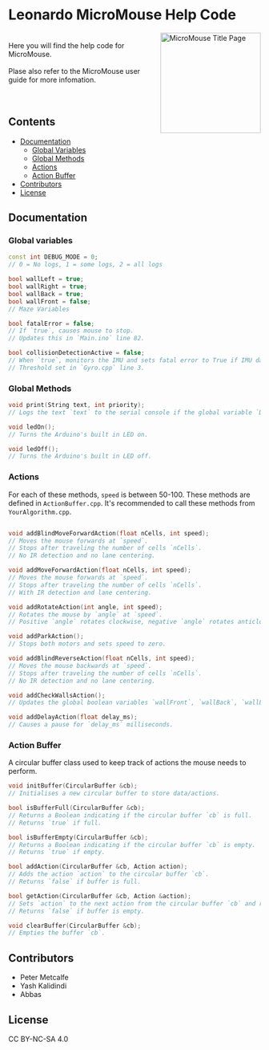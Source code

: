 <h1 style="text-decoration: none;">Leonardo MicroMouse Help Code</h1>

<img src="https://github.com/user-attachments/assets/4a2ef373-2c49-4930-8519-a5ad0b24f1ef" alt="MicroMouse Title Page" align="right" height=200px/>

<br>
Here you will find the help code for MicroMouse.
<br>
<br>Plase also refer to the MicroMouse user guide for more infomation.
<br>
<br>
<br>

## Contents
- [Documentation](#documentation)
    - [Global Variables](#global-variables)
    - [Global Methods](#global-methods)
    - [Actions](#actions)
    - [Action Buffer](#action-buffer)
- [Contributors](#contributors)
- [License](#license)

## Documentation

### Global variables
```c++
const int DEBUG_MODE = 0; 
// 0 = No logs, 1 = some logs, 2 = all logs

bool wallLeft = true;
bool wallRight = true;
bool wallBack = true;
bool wallFront = false;
// Maze Variables

bool fatalError = false; 
// If `true`, causes mouse to stop. 
// Updates this in `Main.ino` line 82.

bool collisionDetectionActive = false;
// When `true`, monitors the IMU and sets fatal error to True if IMU data goes above threshold, indicating a collision. 
// Threshold set in `Gyro.cpp` line 3.
```

### Global Methods

```c++
void print(String text, int priority);
// Logs the text `text` to the serial console if the global variable `DEBUG_MODE` is greater than `priority`.

void ledOn();
// Turns the Arduino's built in LED on.

void ledOff();
// Turns the Arduino's built in LED off.
```

### Actions
For each of these methods, `speed` is between 50-100.
These methods are defined in `ActionBuffer.cpp`. 
It's recommended to call these methods from `YourAlgorithm.cpp`.
```c++

void addBlindMoveForwardAction(float nCells, int speed);
// Moves the mouse forwards at `speed`. 
// Stops after traveling the number of cells `nCells`. 
// No IR detection and no lane centering.

void addMoveForwardAction(float nCells, int speed);
// Moves the mouse forwards at `speed`. 
// Stops after traveling the number of cells `nCells`. 
// With IR detection and lane centering.

void addRotateAction(int angle, int speed);
// Rotates the mouse by `angle` at `speed`. 
// Positive `angle` rotates clockwise, negative `angle` rotates anticlockwise.

void addParkAction();
// Stops both motors and sets speed to zero.

void addBlindReverseAction(float nCells, int speed);
// Moves the mouse backwards at `speed`. 
// Stops after traveling the number of cells `nCells`. 
// No IR detection and no lane centering.

void addCheckWallsAction();
// Updates the global boolean variables `wallFront`, `wallBack`, `wallLeft`, `wallRight`.

void addDelayAction(float delay_ms);
// Causes a pause for `delay_ms` milliseconds.
```

### Action Buffer
A circular buffer class used to keep track of actions the mouse needs to perform.
```c++
void initBuffer(CircularBuffer &cb);
// Initialises a new circular buffer to store data/actions.

bool isBufferFull(CircularBuffer &cb);
// Returns a Boolean indicating if the circular buffer `cb` is full. 
// Returns `true` if full.

bool isBufferEmpty(CircularBuffer &cb);
// Returns a Boolean indicating if the circular buffer `cb` is empty. 
// Returns `true` if empty.

bool addAction(CircularBuffer &cb, Action action);
// Adds the action `action` to the circular buffer `cb`. 
// Returns `false` if buffer is full.

bool getAction(CircularBuffer &cb, Action &action);
// Sets `action` to the next action from the circular buffer `cb` and removes the action from the buffer. 
// Returns `false` if buffer is empty.

void clearBuffer(CircularBuffer &cb);
// Empties the buffer `cb`.
```

## Contributors
* Peter Metcalfe
* Yash Kalidindi
* Abbas 

## License
CC BY-NC-SA 4.0
